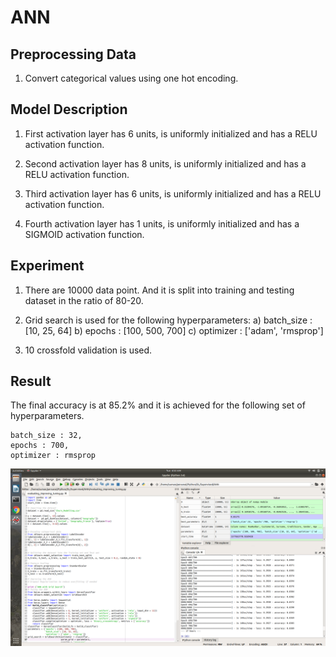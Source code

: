 # ANN

## Preprocessing Data
1. Convert categorical values using one hot encoding.

## Model Description

1. First activation layer has 6 units, is uniformly initialized and has a RELU activation function.

2. Second activation layer has 8 units, is uniformly initialized and has a RELU activation function.

3. Third activation layer has 6 units, is uniformly initialized and has a RELU activation function.

4. Fourth activation layer has 1 units, is uniformly initialized and has a SIGMOID activation function.


## Experiment

1. There are 10000 data point. And it is split into training and testing dataset in the ratio of 80-20.

2. Grid search is used for the following hyperparameters:
	a) batch_size : [10, 25, 64]
	b) epochs : [100, 500, 700]
	c) optimizer : ['adam', 'rmsprop']

3. 10 crossfold validation is used.


## Result

The final accuracy is at 85.2% and it is achieved for the following set of hyperparameters. 
```
batch_size : 32, 
epochs : 700, 
optimizer : rmsprop
```

![](https://github.com/sumanp31/ANN/blob/master/result_screenshot.png) 
